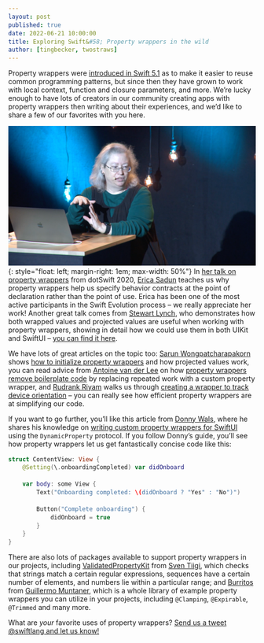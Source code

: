 ```yaml
---
layout: post
published: true
date: 2022-06-21 10:00:00
title: Exploring Swift&#58; Property wrappers in the wild
author: [tingbecker, twostraws]
---
```


Property wrappers were [introduced in Swift 5.1](https://github.com/apple/swift-evolution/blob/main/proposals/0258-property-wrappers.md) as to make it easier to reuse common programming patterns, but since then they have grown to work with local context, function and closure parameters, and more. We’re lucky enough to have lots of creators in our community creating apps with property wrappers then writing about their experiences, and we’d like to share a few of our favorites with you here.

![Erica Sadun on stage giving a talk on property wrappers](/assets/images/property-wrappers-blog/erica.png){: style="float: left; margin-right: 1em; max-width: 50%"}
In [her talk on property wrappers](https://www.youtube.com/watch?v=ctNMf_qVXPg) from dotSwift 2020, [Erica Sadun](https://twitter.com/ericasadun) teaches us why property wrappers help us specify behavior contracts at the point of declaration rather than the point of use. Erica has been one of the most active participants in the Swift Evolution process – we really appreciate her work! Another great talk comes from [Stewart Lynch](https://twitter.com/StewartLynch), who demonstrates how both wrapped values and projected values are useful when working with property wrappers, showing in detail how we could use them in both UIKit and SwiftUI – [you can find it here](https://www.youtube.com/watch?v=AXfSE2ET8c8).

We have lots of great articles on the topic too: [Sarun Wongpatcharapakorn](https://twitter.com/sarunw) shows [how to initialize property wrappers](https://sarunw.com/posts/what-is-property-wrappers-in-swift) and how projected values work, you can read advice from [Antoine van der Lee](https://twitter.com/twannl) on how [property wrappers remove boilerplate code](https://www.avanderlee.com/swift/property-wrappers/) by replacing repeated work with a custom property wrapper, and [Rudrank Riyam](https://twitter.com/rudrankriyam) walks us through [creating a wrapper to track device orientation](https://rudrank.blog/orientation-property-wrapper-in-swiftui) – you can really see how efficient property wrappers are at simplifying our code.

If you want to go further, you’ll like this article from [Donny Wals](https://twitter.com/donnywals), where he shares his knowledge on [writing custom property wrappers for SwiftUI](https://www.donnywals.com/writing-custom-property-wrappers-for-swiftui/) using the `DynamicProperty` protocol. If you follow Donny’s guide, you’ll see how property wrappers let us get fantastically concise code like this:

```swift
struct ContentView: View {
    @Setting(\.onboardingCompleted) var didOnboard

    var body: some View {
        Text("Onboarding completed: \(didOnboard ? "Yes" : "No")")

        Button("Complete onboarding") {
            didOnboard = true
        }
    }
}
```

There are also lots of packages available to support property wrappers in our projects, including [ValidatedPropertyKit](https://github.com/SvenTiigi/ValidatedPropertyKit) from [Sven Tiigi](https://twitter.com/SvenTiigi/), which checks that strings match a certain regular expressions, sequences have a certain number of elements, and numbers lie within a particular range; and [Burritos](https://github.com/guillermomuntaner/Burritos) from [Guillermo Muntaner](https://twitter.com/guillermomp87), which is a whole library of example property wrappers you can utilize in your projects, including `@Clamping`, `@Expirable`, `@Trimmed` and many more.

What are *your* favorite uses of property wrappers? [Send us a tweet @swiftlang and let us know!](https://twitter.com/swiftlang)
